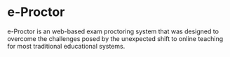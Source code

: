 # e-Proctor

e-Proctor is an web-based exam proctoring system that was designed to overcome the challenges posed by the unexpected shift to online teaching for most traditional educational systems.  
